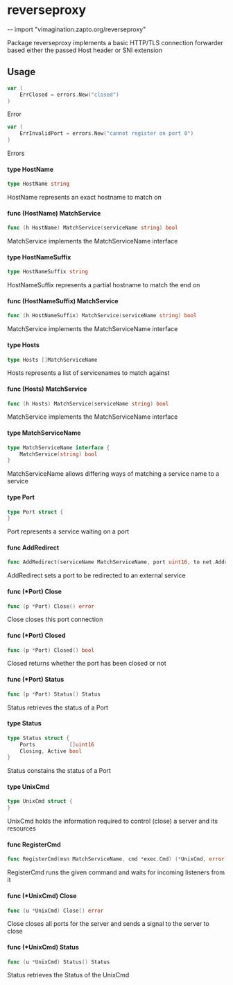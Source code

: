 # reverseproxy
--
    import "vimagination.zapto.org/reverseproxy"

Package reverseproxy implements a basic HTTP/TLS connection forwarder based
either the passed Host header or SNI extension

## Usage

```go
var (
	ErrClosed = errors.New("closed")
)
```
Error

```go
var (
	ErrInvalidPort = errors.New("cannot register on port 0")
)
```
Errors

#### type HostName

```go
type HostName string
```

HostName represents an exact hostname to match on

#### func (HostName) MatchService

```go
func (h HostName) MatchService(serviceName string) bool
```
MatchService implements the MatchServiceName interface

#### type HostNameSuffix

```go
type HostNameSuffix string
```

HostNameSuffix represents a partial hostname to match the end on

#### func (HostNameSuffix) MatchService

```go
func (h HostNameSuffix) MatchService(serviceName string) bool
```
MatchService implements the MatchServiceName interface

#### type Hosts

```go
type Hosts []MatchServiceName
```

Hosts represents a list of servicenames to match against

#### func (Hosts) MatchService

```go
func (h Hosts) MatchService(serviceName string) bool
```
MatchService implements the MatchServiceName interface

#### type MatchServiceName

```go
type MatchServiceName interface {
	MatchService(string) bool
}
```

MatchServiceName allows differing ways of matching a service name to a service

#### type Port

```go
type Port struct {
}
```

Port represents a service waiting on a port

#### func  AddRedirect

```go
func AddRedirect(serviceName MatchServiceName, port uint16, to net.Addr) (*Port, error)
```
AddRedirect sets a port to be redirected to an external service

#### func (*Port) Close

```go
func (p *Port) Close() error
```
Close closes this port connection

#### func (*Port) Closed

```go
func (p *Port) Closed() bool
```
Closed returns whether the port has been closed or not

#### func (*Port) Status

```go
func (p *Port) Status() Status
```
Status retrieves the status of a Port

#### type Status

```go
type Status struct {
	Ports           []uint16
	Closing, Active bool
}
```

Status constains the status of a Port

#### type UnixCmd

```go
type UnixCmd struct {
}
```

UnixCmd holds the information required to control (close) a server and its
resources

#### func  RegisterCmd

```go
func RegisterCmd(msn MatchServiceName, cmd *exec.Cmd) (*UnixCmd, error)
```
RegisterCmd runs the given command and waits for incoming listeners from it

#### func (*UnixCmd) Close

```go
func (u *UnixCmd) Close() error
```
Close closes all ports for the server and sends a signal to the server to close

#### func (*UnixCmd) Status

```go
func (u *UnixCmd) Status() Status
```
Status retrieves the Status of the UnixCmd
